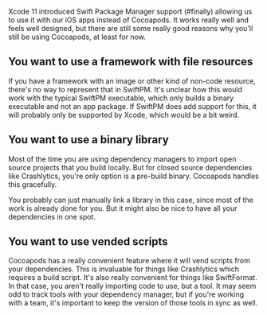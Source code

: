 Xcode 11 introduced Swift Package Manager support (#finally) allowing us to use it with our iOS apps instead of Cocoapods. It works really well and feels well designed, but there are still some really good reasons why you'll still be using Cocoapods, at least for now.

## You want to use a framework with file resources

If you have a framework with an image or other kind of non-code resource, there's no way to represent that in SwiftPM. It's unclear how this would work with the typical SwiftPM executable, which only builds a binary executable and not an app package. If SwiftPM does add support for this, it will probably only be supported by Xcode, which would be a bit weird.

## You want to use a binary library

Most of the time you are using dependency managers to import open source projects that you build locally. But for closed source dependencies like Crashlytics, you're only option is a pre-build binary. Cocoapods handles this gracefully.

You probably can just manually link a library in this case,
since most of the work is already done for you.
But it might also be nice to have all your dependencies in one spot.

## You want to use vended scripts

Cocoapods has a really convenient feature where it will vend scripts from your dependencies. This is invaluable for things like Crashlytics which requires a build script. It's also really convenient for things like SwiftFormat. In that case, you aren't really importing code to use, but a tool. It may seem odd to track tools with your dependency manager, but if you're working with a team, it's important to keep the version of those tools in sync as well.
